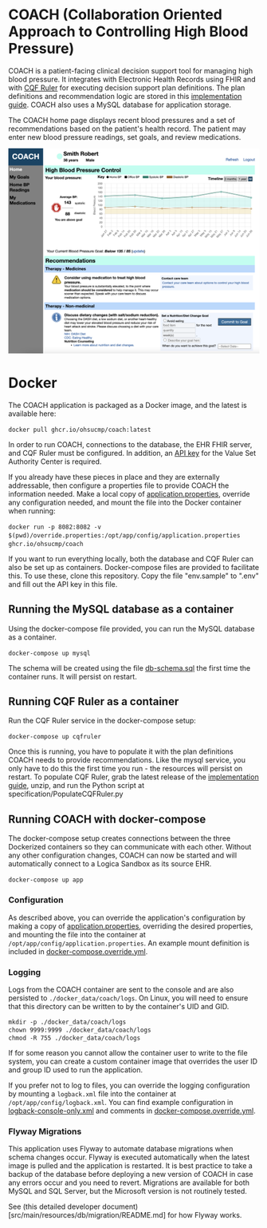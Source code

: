 # COACH (Collaboration Oriented Approach to Controlling High Blood Pressure)

COACH is a patient-facing clinical decision support tool for managing high blood pressure. It integrates with Electronic Health Records using FHIR and with [CQF Ruler](https://github.com/DBCG/cqf-ruler) for executing decision support plan definitions. The plan definitions and recommendation logic are stored in this [implementation guide](https://github.com/OHSUCMP/htnu18ig). COACH also uses a MySQL database for application storage.

The COACH home page displays recent blood pressures and a set of recommendations based on the patient's health record. The patient may enter new blood pressure readings, set goals, and review medications.

![](images/coach-home.png)

# Docker

The COACH application is packaged as a Docker image, and the latest is available here:

```docker pull ghcr.io/ohsucmp/coach:latest```

In order to run COACH, connections to the database, the EHR FHIR server, and CQF Ruler must be configured. In addition, an [API key](https://www.nlm.nih.gov/vsac/support/usingvsac/vsacsvsapiv2.html) for the Value Set Authority Center is required.

If you already have these pieces in place and they are externally addressable, then configure a properties file to provide COACH the information needed. Make a local copy of [application.properties](src/main/resources/application.properties), override any configuration needed, and mount the file into the Docker container when running:

```docker run -p 8082:8082 -v $(pwd)/override.properties:/opt/app/config/application.properties ghcr.io/ohsucmp/coach```

If you want to run everything locally, both the database and CQF Ruler can also be set up as containers. Docker-compose files are provided to facilitate this. To use these, clone this repository. Copy the file "env.sample" to ".env" and fill out the API key in this file.

## Running the MySQL database as a container

Using the docker-compose file provided, you can run the MySQL database as a container.

```docker-compose up mysql```

The schema will be created using the file [db-schema.sql](db-schema.sql) the first time the container runs. It will persist on restart.

## Running CQF Ruler as a container

Run the CQF Ruler service in the docker-compose setup:

```docker-compose up cqfruler```

Once this is running, you have to populate it with the plan definitions COACH needs to provide recommendations. Like the mysql service, you only have to do this the first time you run - the resources will persist on restart. To populate CQF Ruler, grab the latest release of the [implementation guide](https://github.com/OHSUCMP/htnu18ig/releases), unzip, and run the Python script at specification/PopulateCQFRuler.py

## Running COACH with docker-compose

The docker-compose setup creates connections between the three Dockerized containers so they can communicate with each other. Without any other configuration changes, COACH can now be started and will automatically connect to a Logica Sandbox as its source EHR.

```docker-compose up app```

### Configuration

As described above, you can override the application's configuration by making a copy of [application.properties](./src/main/resources/application.properties), overriding the desired properties, and mounting the file into the container at `/opt/app/config/application.properties`. An example mount definition is included in [docker-compose.override.yml](./docker-compose.override.yml).

### Logging

Logs from the COACH container are sent to the console and are also persisted to `./docker_data/coach/logs`. On Linux, you will need to ensure that this directory can be written to by the container's UID and GID.

```
mkdir -p ./docker_data/coach/logs
chown 9999:9999 ./docker_data/coach/logs
chmod -R 755 ./docker_data/coach/logs
```

If for some reason you cannot allow the container user to write to the file system, you can create a custom container image that overrides the user ID and group ID used to run the application.

If you prefer not to log to files, you can override the logging configuration by mounting a `logback.xml` file into the container at `/opt/app/config/logback.xml`. You can find example configuration in [logback-console-only.xml](./docker-image-files/logback-console-only.xml) and comments in [docker-compose.override.yml](./docker-compose.override.yml).

### Flyway Migrations

This application uses Flyway to automate database migrations when schema changes occur. Flyway is executed automatically when the latest image is pulled and the application is restarted. It is best practice to take a backup of the database before deploying a new version of COACH in case any errors occur and you need to revert. Migrations are available for both MySQL and SQL Server, but the Microsoft version is not routinely tested.

See (this detailed developer document)[src/main/resources/db/migration/README.md] for how Flyway works.

